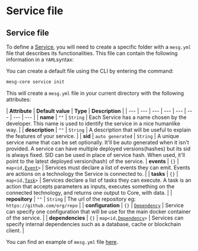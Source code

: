 # Service file

## Service file

To define a [Service](what-is-a-service.md), you will need to create a specific folder with a `mesg.yml` file that describes its functionalities. This file can contain the following information in a `YAML`syntax:

You can create a default file using the CLI by entering the command:

```bash
mesg-core service init
```

This will create a `mesg.yml` file in your current directory with the following attributes:

| **Attribute** | **Default value** | **Type** | **Description** |
| --- | --- | --- | --- | --- | --- | --- | --- |
| **name** | `""` | `String` | Each Service has a name chosen by the developer. This name is used to identify the service in a nice humanlike way. |
| **description** | `""` | `String` | A description that will be useful to explain the features of your service. |
| **sid** | `auto generated` | `String` | A unique service name that can be set optionally. It'll be auto generated when it isn't provided. A service can have multiple deployed versions(hashes) but its sid is always fixed. SID can be used in place of service hash. When used, it'll point to the latest deployed version(hash) of the service.
| **events** | `{}` | `map<id,`[`Event`](emit-an-event.md)`>` | Services must declare a list of events they can emit. Events are actions on a technology the Service is connected to. |
| **tasks** | `{}` | `map<id,`[`Task`](listen-for-tasks.md)`>` | Services declare a list of tasks they can execute. A task is an action that accepts parameters as inputs, executes something on the connected technology, and returns one output to Core, with data. |
| **repository** | `""` | `String` | The url of the repository eg: `https://github.com/org/repo` |
| **configuration** | `{}` | [`Dependency`](dockerize-the-service.md#add-dependencies) | Service can specify one configuration that will be use for the main docker container of the service. |
| **dependencies** | `{}` | `map<id,`[`Dependency`](dockerize-the-service.md#add-dependencies)`>` | Services can specify internal dependencies such as a database, cache or blockchain client. |

You can find an example of `mesg.yml` file [here](https://github.com/mesg-foundation/service-ethereum/blob/master/mesg.yml).



